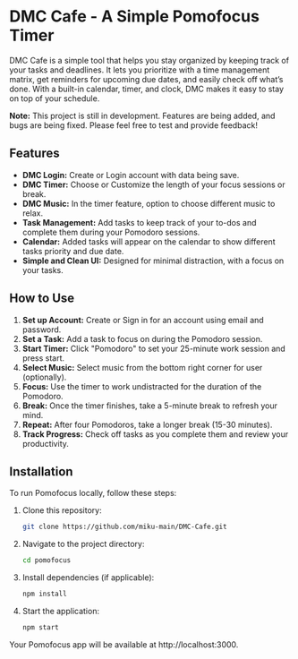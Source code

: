 # DMC Cafe - A Simple Pomofocus Timer

DMC Cafe is a simple tool that helps you stay organized by keeping track of your tasks and deadlines. It lets you prioritize with a time management matrix, get reminders for upcoming due dates, and easily check off what’s done. With a built-in calendar, timer, and clock, DMC makes it easy to stay on top of your schedule.

**Note:** This project is still in development. Features are being added, and bugs are being fixed. Please feel free to test and provide feedback!

## Features
- **DMC Login:** Create or Login account with data being save.
- **DMC Timer:** Choose or Customize the length of your focus sessions or break.
- **DMC Music:** In the timer feature, option to choose different music to relax.
- **Task Management:** Add tasks to keep track of your to-dos and complete them during your Pomodoro sessions.
- **Calendar:** Added tasks will appear on the calendar to show different tasks priority and due date.
- **Simple and Clean UI:** Designed for minimal distraction, with a focus on your tasks.

## How to Use
1. **Set up Account:** Create or Sign in for an account using email and password.
2. **Set a Task:** Add a task to focus on during the Pomodoro session.
3. **Start Timer:** Click "Pomodoro" to set your 25-minute work session and press start.
4. **Select Music:** Select music from the bottom right corner for user (optionally).
5. **Focus:** Use the timer to work undistracted for the duration of the Pomodoro.
6. **Break:** Once the timer finishes, take a 5-minute break to refresh your mind.
7. **Repeat:** After four Pomodoros, take a longer break (15-30 minutes).
8. **Track Progress:** Check off tasks as you complete them and review your productivity.

## Installation

To run Pomofocus locally, follow these steps:

1. Clone this repository:
   ```bash
   git clone https://github.com/miku-main/DMC-Cafe.git
2. Navigate to the project directory:
    ```bash
    cd pomofocus
3. Install dependencies (if applicable):
    ```bash
    npm install
4. Start the application:
    ```bash
    npm start
Your Pomofocus app will be available at http://localhost:3000.